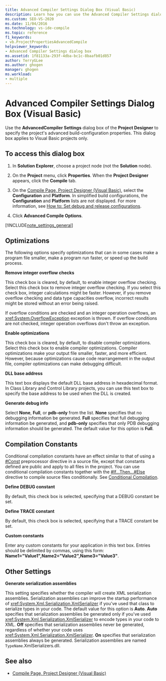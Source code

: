 ```yaml
---
title: Advanced Compiler Settings Dialog Box (Visual Basic)
description: Learn how you can use the Advanced Compiler Settings dialog box to specify the project's advanced build-configuration properties.
ms.custom: SEO-VS-2020
ms.date: 11/04/2016
ms.technology: vs-ide-compile
ms.topic: reference
f1_keywords:
- vb.ProjectPropertiesAdvancedCompile
helpviewer_keywords:
- Advanced Compiler Settings dialog box
ms.assetid: 1f81133a-293f-4dba-bc1c-8baafb01d857
author: TerryGLee
ms.author: ghogen
manager: ghogen
ms.workload:
- multiple
---
```

# Advanced Compiler Settings Dialog Box (Visual Basic)

Use the **AdvancedCompiler Settings** dialog box of the **Project Designer** to specify the project's advanced build-configuration properties. This dialog box applies to Visual Basic projects only.

## To access this dialog box

1. In **Solution Explorer**, choose a project node (not the **Solution** node).

2. On the **Project** menu, click **Properties**. When the **Project Designer** appears, click the **Compile** tab.

3. On the [Compile Page, Project Designer (Visual Basic)](../../ide/reference/compile-page-project-designer-visual-basic.md), select the **Configuration** and **Platform**. In simplified build configurations, the **Configuration** and **Platform** lists are not displayed. For more information, see [How to: Set debug and release configurations](../../debugger/how-to-set-debug-and-release-configurations.md).

4. Click **Advanced Compile Options**.

[!INCLUDE[note_settings_general](../../data-tools/includes/note_settings_general_md.md)]

## Optimizations

The following options specify optimizations that can in some cases make a program file smaller, make a program run faster, or speed up the build process.

**Remove integer overflow checks**

This check box is cleared, by default, to enable integer overflow checking. Select this check box to remove integer overflow checking. If you select this check box, integer calculations might be faster. However, if you remove overflow checking and data type capacities overflow, incorrect results might be stored without an error being raised.

If overflow conditions are checked and an integer operation overflows, an <xref:System.OverflowException> exception is thrown. If overflow conditions are not checked, integer operation overflows don't throw an exception.

**Enable optimizations**

This check box is cleared, by default, to disable compiler optimizations. Select this check box to enable compiler optimizations. Compiler optimizations make your output file smaller, faster, and more efficient. However, because optimizations cause code rearrangement in the output file, compiler optimizations can make debugging difficult.

 **DLL base address**

This text box displays the default DLL base address in hexadecimal format. In Class Library and Control Library projects, you can use this text box to specify the base address to be used when the DLL is created.

 **Generate debug info**

Select **None**, **Full**, or **pdb-only** from the list. **None** specifies that no debugging information be generated. **Full** specifies that full debugging information be generated, and **pdb-only** specifies that only PDB debugging information should be generated. The default value for this option is **Full**.

## Compilation Constants

Conditional compilation constants have an effect similar to that of using a [#Const](/dotnet/visual-basic/language-reference/directives/const-directive) preprocessor directive in a source file, except that constants defined are public and apply to all files in the project. You can use conditional compilation constants together with the [#If...Then...#Else](/dotnet/visual-basic/language-reference/directives/if-then-else-directives) directive to compile source files conditionally. See [Conditional Compilation](/dotnet/visual-basic/programming-guide/program-structure/conditional-compilation).

 **Define DEBUG constant**

By default, this check box is selected, specifying that a DEBUG constant be set.

 **Define TRACE constant**

By default, this check box is selected, specifying that a TRACE constant be set.

 **Custom constants**

Enter any custom constants for your application in this text box. Entries should be delimited by commas, using this form: **Name1="Value1",Name2="Value2",Name3="Value3"**.

## Other Settings

**Generate serialization assemblies**

This setting specifies whether the compiler will create XML serialization assemblies. Serialization assemblies can improve the startup performance of <xref:System.Xml.Serialization.XmlSerializer> if you've used that class to serialize types in your code. The default value for this option is **Auto**. **Auto** specifies that serialization assemblies be generated only if you've used <xref:System.Xml.Serialization.XmlSerializer> to encode types in your code to XML. **Off** specifies that serialization assemblies never be generated, regardless of whether your code uses <xref:System.Xml.Serialization.XmlSerializer>. **On** specifies that serialization assemblies always be generated. Serialization assemblies are named `TypeName`.XmlSerializers.dll.

## See also

- [Compile Page, Project Designer (Visual Basic)](../../ide/reference/compile-page-project-designer-visual-basic.md)
